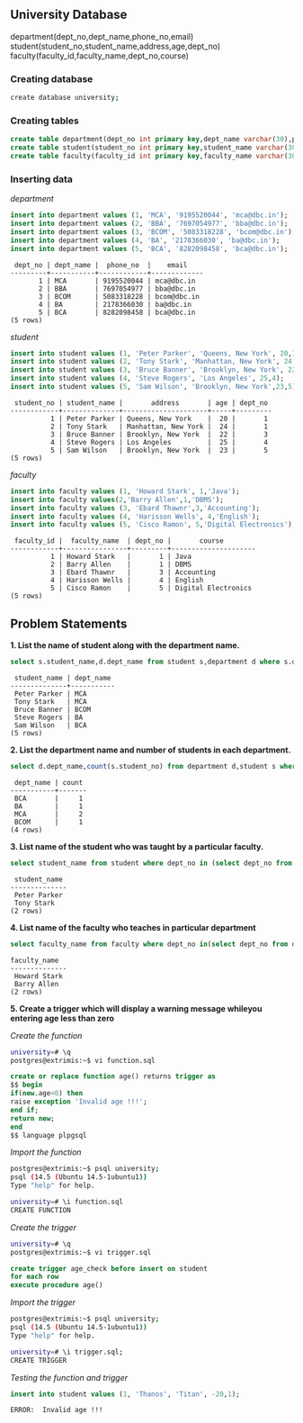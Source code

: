 
## University Database
department(dept_no,dept_name,phone_no,email)<br>
student(student_no,student_name,address,age,dept_no)<br>
faculty(faculty_id,faculty_name,dept_no,course)<br>

### Creating database
```bash
create database university;
```
### Creating tables
```sql
create table department(dept_no int primary key,dept_name varchar(30),phone_no varchar(20),email varchar(20));
create table student(student_no int primary key,student_name varchar(30),address text,age int,dept_no int,foreign key(dept_no) references department(dept_no));
create table faculty(faculty_id int primary key,faculty_name varchar(30),dept_no int,course varchar(20), foreign key(dept_no) references department(dept_no));
```
### Inserting data
*department*
```sql
insert into department values (1, 'MCA', '9195520044', 'mca@dbc.in');
insert into department values (2, 'BBA', '7697054977', 'bba@dbc.in');
insert into department values (3, 'BCOM', '5083318228', 'bcom@dbc.in');
insert into department values (4, 'BA', '2178366030', 'ba@dbc.in');
insert into department values (5, 'BCA', '8282098458', 'bca@dbc.in');
```

```
 dept_no | dept_name |  phone_no  |    email    
---------+-----------+------------+-------------
       1 | MCA       | 9195520044 | mca@dbc.in
       2 | BBA       | 7697054977 | bba@dbc.in
       3 | BCOM      | 5083318228 | bcom@dbc.in
       4 | BA        | 2178366030 | ba@dbc.in
       5 | BCA       | 8282098458 | bca@dbc.in
(5 rows)

```
*student*
```sql
insert into student values (1, 'Peter Parker', 'Queens, New York', 20,1);
insert into student values (2, 'Tony Stark', 'Manhattan, New York', 24,1);
insert into student values (3, 'Bruce Banner', 'Brooklyn, New York', 22,3);
insert into student values (4, 'Steve Rogers', 'Los Angeles', 25,4);
insert into student values (5, 'Sam Wilson', 'Brooklyn, New York',23,5);
```
```
 student_no | student_name |       address       | age | dept_no 
------------+--------------+---------------------+-----+---------
          1 | Peter Parker | Queens, New York    |  20 |       1
          2 | Tony Stark   | Manhattan, New York |  24 |       1
          3 | Bruce Banner | Brooklyn, New York  |  22 |       3
          4 | Steve Rogers | Los Angeles         |  25 |       4
          5 | Sam Wilson   | Brooklyn, New York  |  23 |       5
(5 rows)
```
*faculty*
```sql
insert into faculty values (1, 'Howard Stark', 1,'Java');
insert into faculty values(2,'Barry Allen',1,'DBMS');
insert into faculty values (3, 'Ebard Thawnr',3,'Accounting');
insert into faculty values (4, 'Harisson Wells', 4,'English');
insert into faculty values (5, 'Cisco Ramon', 5,'Digital Electronics');
```
```
 faculty_id |  faculty_name  | dept_no |       course        
------------+----------------+---------+---------------------
          1 | Howard Stark   |       1 | Java
          2 | Barry Allen    |       1 | DBMS
          3 | Ebard Thawnr   |       3 | Accounting
          4 | Harisson Wells |       4 | English
          5 | Cisco Ramon    |       5 | Digital Electronics
(5 rows)
```
## Problem Statements
**1. List the name of student along with the department name.**
```sql
select s.student_name,d.dept_name from student s,department d where s.dept_no=d.dept_no;
```
```
 student_name | dept_name 
--------------+-----------
 Peter Parker | MCA
 Tony Stark   | MCA
 Bruce Banner | BCOM
 Steve Rogers | BA
 Sam Wilson   | BCA
(5 rows)
```

**2. List the department name and number of students in each department.**
```sql
select d.dept_name,count(s.student_no) from department d,student s where s.dept_no=d.dept_no group by d.dept_no;
```
```
 dept_name | count 
-----------+-------
 BCA       |     1
 BA        |     1
 MCA       |     2
 BCOM      |     1
(4 rows)
```
**3. List name of the student who was taught by a particular faculty.**
```sql
select student_name from student where dept_no in (select dept_no from faculty where faculty_name='Barry Allen');
```
```
 student_name 
--------------
 Peter Parker
 Tony Stark
(2 rows)
```
**4. List name of the faculty who teaches in particular department**
```sql
select faculty_name from faculty where dept_no in(select dept_no from department where dept_name='MCA');
```
```
faculty_name 
--------------
 Howard Stark
 Barry Allen
(2 rows)
```
**5. Create a trigger which will display a warning message whileyou entering age less than zero**

*Create the function*
``` bash
university=# \q
postgres@extrimis:~$ vi function.sql
```
```sql
create or replace function age() returns trigger as
$$ begin
if(new.age<0) then
raise exception 'Invalid age !!!';
end if;
return new;
end
$$ language plpgsql
```
*Import the function*
```bash
postgres@extrimis:~$ psql university;
psql (14.5 (Ubuntu 14.5-1ubuntu1))
Type "help" for help.

university=# \i function.sql
CREATE FUNCTION
```
*Create the trigger*
```bash
university=# \q
postgres@extrimis:~$ vi trigger.sql
```
```sql
create trigger age_check before insert on student
for each row 
execute procedure age()
```
*Import the trigger*
```bash
postgres@extrimis:~$ psql university;
psql (14.5 (Ubuntu 14.5-1ubuntu1))
Type "help" for help.

university=# \i trigger.sql;
CREATE TRIGGER
```
*Testing the function and trigger*
```sql
insert into student values (1, 'Thanos', 'Titan', -20,1);
```
```
ERROR:  Invalid age !!!
```
